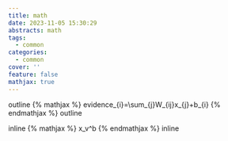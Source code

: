 ```yaml
---
title: math
date: 2023-11-05 15:30:29
abstracts: math
tags:
  - common
categories:
  - common
cover: ''
feature: false
mathjax: true
---
```


outline
{% mathjax %}
evidence_{i}=\sum_{j}W_{ij}x_{j}+b_{i}
{% endmathjax %}
outline

inline {% mathjax %}
x_v^b
{% endmathjax %} inline
